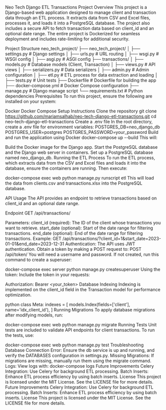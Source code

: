 Neo Tech Django ETL Transactions Project
Overview
This project is a Django-based web application designed to manage client and transaction data through an ETL process. It extracts data from CSV and Excel files, processes it, and loads it into a PostgreSQL database. The project also includes a secure API to fetch transaction data based on client_id and an optional date range. The entire project is Dockerized for seamless deployment and includes rate-limiting for additional security.

Project Structure
neo_tech_project/
├── neo_tech_project/
│   ├── settings.py            # Django settings
│   ├── urls.py                # URL routing
│   ├── wsgi.py                # WSGI config
│   ├── asgi.py                # ASGI config
├── transactions/
│   ├── models.py              # Database models (Client, Transaction)
│   ├── views.py               # API views
│   ├── serializers.py         # Data serializers
│   ├── admin.py               # Admin configuration
│   ├── etl.py                 # ETL process for data extraction and loading
│   ├── tests.py               # Unit tests
├── Dockerfile                 # Dockerfile for building the app
├── docker-compose.yml         # Docker Compose configuration
├── manage.py                  # Django manage script
└── requirements.txt           # Python dependencies
Prerequisites
To run this project, ensure the following are installed on your system:

Docker
Docker Compose
Setup Instructions
Clone the repository
git clone https://github.com/mariamsalhab/neo-tech-django-etl-transactions.git
cd neo-tech-django-etl-transactions
Create a .env file
In the root directory, create a .env file for environment variables:
POSTGRES_DB=neo_django_db
POSTGRES_USER=postgres
POSTGRES_PASSWORD=your_password
Build and run the application using Docker
docker-compose up --build
This will:

Build the Docker image for the Django app.
Start the PostgreSQL database and the Django web server in containers.
Set up a PostgreSQL database named neo_django_db.
Running the ETL Process
To run the ETL process, which extracts data from the CSV and Excel files and loads it into the database, ensure the containers are running. Then execute:

docker-compose exec web python manage.py runscript etl
This will load the data from clients.csv and transactions.xlsx into the PostgreSQL database.

API Usage
The API provides an endpoint to retrieve transactions based on client_id and an optional date range.

Endpoint
GET /api/transactions/

Parameters:
client_id (required): The ID of the client whose transactions you want to retrieve.
start_date (optional): Start of the date range for filtering transactions.
end_date (optional): End of the date range for filtering transactions.
Example:
GET /api/transactions/?client_id=1&start_date=2023-01-01&end_date=2023-12-31
Authentication:
The API uses JWT authentication. Obtain a token by making a POST request to:
POST /api/token/
You will need a username and password. If not created, run this command to create a superuser:

docker-compose exec server python manage.py createsuperuser
Using the token:
Include the token in your requests:

Authorization: Bearer <your_token>
Database Indexing
Indexing is implemented on the client_id field in the Transaction model for performance optimization.

python
class Meta:
    indexes = [
        models.Index(fields=['client'], name='idx_client_id'),
    ]
Running Migrations
To apply database migrations after modifying models, run:


docker-compose exec web python manage.py migrate
Running Tests
Unit tests are included to validate API endpoints for client transactions. To run the tests, use:

docker-compose exec web python manage.py test
Troubleshooting
Database Connection Error: Ensure the db service is up and running, and verify the DATABASES configuration in settings.py.
Missing Migrations: If migrations are missing, manually run them using the migrate command.
Logs: View logs with:
docker-compose logs
Future Improvements
Celery Integration: Use Celery for background ETL processing.
Batch Inserts: Enhance ETL process efficiency by using batch inserts.
License
This project is licensed under the MIT License. See the LICENSE file for more details.
Future Improvements
Celery Integration: Use Celery for background ETL processing.
Batch Inserts: Enhance ETL process efficiency by using batch inserts.
License
This project is licensed under the MIT License. See the LICENSE file for more details.
